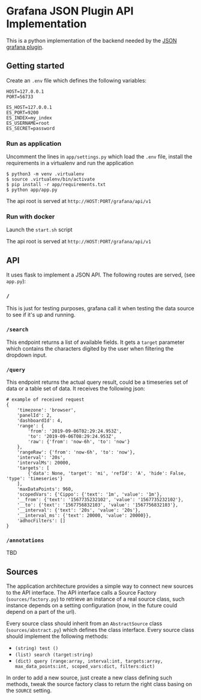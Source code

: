 # Grafana JSON Plugin API Implementation

This is a python implementation of the backend needed by the [JSON grafana plugin](https://grafana.com/grafana/plugins/simpod-json-datasource).

## Getting started

Create an `.env` file which defines the following variables:

    HOST=127.0.0.1
    PORT=56733

    ES_HOST=127.0.0.1
    ES_PORT=9200
    ES_INDEX=my_index
    ES_USERNAME=root
    ES_SECRET=password

### Run as application

Uncomment the lines in `app/settings.py` which load the `.env` file, install the requirements in a virtualenv and run the application

    $ python3 -m venv .virtualenv
    $ source .virtualenv/bin/activate
    $ pip install -r app/requirements.txt
    $ python app/app.py

The api root is served at `http://HOST:PORT/grafana/api/v1`

### Run with docker

Launch the `start.sh` script

The api root is served at `http://HOST:PORT/grafana/api/v1`

## API

It uses flask to implement a JSON API. The following routes are served, (see `app.py`):

### `/`

This is just for testing purposes, grafana call it when testing the data source to see if it's up and running.

### `/search`

This endpoint returns a list of available fields. It gets a `target` parameter which contains the characters digited 
by the user when filtering the dropdown input.

### `/query`

This endpoint returns the actual query result, could be a timeseries set of data or a table set of data.
It receives the following json:


    # example of received request
    {
        'timezone': 'browser',
        'panelId': 2,
        'dashboardId': 4,
        'range': {
            'from': '2019-09-06T02:29:24.953Z',
            'to': '2019-09-06T08:29:24.953Z',
            'raw': {'from': 'now-6h', 'to': 'now'}
        },
        'rangeRaw': {'from': 'now-6h', 'to': 'now'},
        'interval': '20s',
        'intervalMs': 20000,
        'targets': [
            {'data': None, 'target': 'mi', 'refId': 'A', 'hide': False, 'type': 'timeseries'}
        ],
        'maxDataPoints': 960,
        'scopedVars': {'Cippo': {'text': '1m', 'value': '1m'},
        '__from': {'text': '1567735232102', 'value': '1567735232102'},
        '__to': {'text': '1567756832103', 'value': '1567756832103'},
        '__interval': {'text': '20s', 'value': '20s'},
        '__interval_ms': {'text': 20000, 'value': 20000}},
        'adhocFilters': []
    }

### `/annotations`

TBD


## Sources

The application architecture provides a simple way to connect new sources to the API interface.
The API interface calls a Source Factory (`sources/factory.py`) to retrieve an instance of a real source class, such instance depends on a setting configuration (now, in the future could depend on a part of the url).

Every source class should inherit from an `AbstractSource` class (`sources/abstract.py`) which defines the class interface.
Every source class should implement the following methods:

- `(string) test ()`
- `(list) search (target:string)`
- `(dict) query (range:array, interval:int, targets:array, max_data_points:int, scoped_vars:dict, filters:dict)`

In order to add a new source, just create a new class defining such methods, tweak the source factory class to return the right class basing on the `SOURCE` setting.
